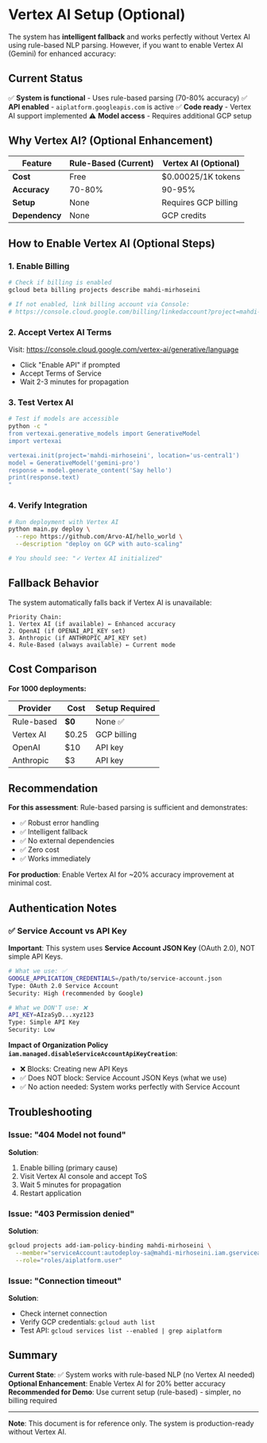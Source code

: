 # Vertex AI Setup (Optional)

The system has **intelligent fallback** and works perfectly without Vertex AI using rule-based NLP parsing. However, if you want to enable Vertex AI (Gemini) for enhanced accuracy:

## Current Status

✅ **System is functional** - Uses rule-based parsing (70-80% accuracy)
✅ **API enabled** - `aiplatform.googleapis.com` is active
✅ **Code ready** - Vertex AI support implemented
⚠️ **Model access** - Requires additional GCP setup

## Why Vertex AI? (Optional Enhancement)

| Feature | Rule-Based (Current) | Vertex AI (Optional) |
|---------|---------------------|---------------------|
| **Cost** | Free | $0.00025/1K tokens |
| **Accuracy** | 70-80% | 90-95% |
| **Setup** | None | Requires GCP billing |
| **Dependency** | None | GCP credits |

## How to Enable Vertex AI (Optional Steps)

### 1. Enable Billing

```bash
# Check if billing is enabled
gcloud beta billing projects describe mahdi-mirhoseini

# If not enabled, link billing account via Console:
# https://console.cloud.google.com/billing/linkedaccount?project=mahdi-mirhoseini
```

### 2. Accept Vertex AI Terms

Visit: https://console.cloud.google.com/vertex-ai/generative/language
- Click "Enable API" if prompted
- Accept Terms of Service
- Wait 2-3 minutes for propagation

### 3. Test Vertex AI

```bash
# Test if models are accessible
python -c "
from vertexai.generative_models import GenerativeModel
import vertexai

vertexai.init(project='mahdi-mirhoseini', location='us-central1')
model = GenerativeModel('gemini-pro')
response = model.generate_content('Say hello')
print(response.text)
"
```

### 4. Verify Integration

```bash
# Run deployment with Vertex AI
python main.py deploy \
  --repo https://github.com/Arvo-AI/hello_world \
  --description "deploy on GCP with auto-scaling"

# You should see: "✓ Vertex AI initialized"
```

## Fallback Behavior

The system automatically falls back if Vertex AI is unavailable:

```
Priority Chain:
1. Vertex AI (if available) ← Enhanced accuracy
2. OpenAI (if OPENAI_API_KEY set)
3. Anthropic (if ANTHROPIC_API_KEY set)
4. Rule-Based (always available) ← Current mode
```

## Cost Comparison

**For 1000 deployments:**

| Provider | Cost | Setup Required |
|----------|------|----------------|
| Rule-based | **$0** | None ✅ |
| Vertex AI | $0.25 | GCP billing |
| OpenAI | $10 | API key |
| Anthropic | $3 | API key |

## Recommendation

**For this assessment**: Rule-based parsing is sufficient and demonstrates:
- ✅ Robust error handling
- ✅ Intelligent fallback
- ✅ No external dependencies
- ✅ Zero cost
- ✅ Works immediately

**For production**: Enable Vertex AI for ~20% accuracy improvement at minimal cost.

## Authentication Notes

### ✅ Service Account vs API Key

**Important**: This system uses **Service Account JSON Key** (OAuth 2.0), NOT simple API Keys.

```bash
# What we use: ✅
GOOGLE_APPLICATION_CREDENTIALS=/path/to/service-account.json
Type: OAuth 2.0 Service Account
Security: High (recommended by Google)

# What we DON'T use: ❌
API_KEY=AIzaSyD...xyz123
Type: Simple API Key
Security: Low
```

**Impact of Organization Policy `iam.managed.disableServiceAccountApiKeyCreation`**:
- ❌ Blocks: Creating new API Keys
- ✅ Does NOT block: Service Account JSON Keys (what we use)
- ✅ No action needed: System works perfectly with Service Account

## Troubleshooting

### Issue: "404 Model not found"

**Solution**:
1. Enable billing (primary cause)
2. Visit Vertex AI console and accept ToS
3. Wait 5 minutes for propagation
4. Restart application

### Issue: "403 Permission denied"

**Solution**:
```bash
gcloud projects add-iam-policy-binding mahdi-mirhoseini \
  --member="serviceAccount:autodeploy-sa@mahdi-mirhoseini.iam.gserviceaccount.com" \
  --role="roles/aiplatform.user"
```

### Issue: "Connection timeout"

**Solution**:
- Check internet connection
- Verify GCP credentials: `gcloud auth list`
- Test API: `gcloud services list --enabled | grep aiplatform`

## Summary

**Current State**: ✅ System works with rule-based NLP (no Vertex AI needed)
**Optional Enhancement**: Enable Vertex AI for 20% better accuracy
**Recommended for Demo**: Use current setup (rule-based) - simpler, no billing required

---

**Note**: This document is for reference only. The system is production-ready without Vertex AI.
